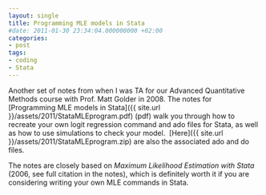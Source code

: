 ```yaml
---
layout: single
title: Programming MLE models in Stata
#date: 2011-01-30 23:34:04.000000000 +02:00
categories:
- post
tags:
- coding
- Stata
---
```


Another set of notes from when I was TA for our Advanced Quantitative Methods course with Prof. Matt Golder in 2008. The notes for [Programming MLE models in Stata]({{ site.url }}/assets/2011/StataMLEprogram.pdf) (pdf) walk you through how to recreate your own logit regression command and ado files for Stata, as well as how to use simulations to check your model.  [Here]({{ site.url }}/assets/2011/StataMLEprogram.zip) are also the associated ado and do files.

The notes are closely based on *Maximum Likelihood Estimation with Stata* (2006, see full citation in the notes), which is definitely worth it if you are considering writing your own MLE commands in Stata.